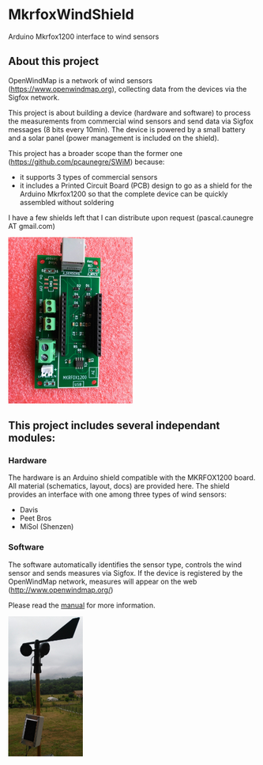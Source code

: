 # MkrfoxWindShield
Arduino Mkrfox1200 interface to wind sensors


## About this project
    
OpenWindMap is a network of wind sensors (https://www.openwindmap.org), 
collecting data from the devices via the Sigfox network.

This project is about building a device (hardware and software) to process 
the measurements from commercial wind sensors and send data via Sigfox 
messages (8 bits every 10min). The device is powered by a small battery and
a solar panel (power management is included on the shield).

This project has a broader scope than the former one (https://github.com/pcaunegre/SWiM) because:
- it supports 3 types of commercial sensors
- it includes a Printed Circuit Board (PCB) design to go as a shield for the Arduino Mkrfox1200
  so that the complete device can be quickly assembled without soldering 

I have a few shields left that I can distribute upon request (pascal.caunegre AT gmail.com)

<img src="doc/Shield1.1.jpg" width="50%">

## This project includes several independant modules:

### Hardware
    
The hardware is an Arduino shield compatible with the MKRFOX1200 board.
All material (schematics, layout, docs) are provided here.
The shield provides an interface with one among three types of wind sensors:
- Davis
- Peet Bros
- MiSol (Shenzen)


### Software 
    
The software automatically identifies the sensor type, controls the wind sensor 
and sends measures via Sigfox.
If the device is registered by the OpenWindMap network, measures will appear 
on the web (http://www.openwindmap.org/)

Please read the [manual](doc/Manual.pdf) for more information.

<img src="doc/WindSensor.jpg" width="30%">

